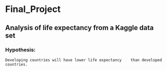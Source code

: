 # Final_Project

## Analysis of life expectancy from a Kaggle data set
	
### Hypothesis: 
	Developing countries will have lower life expectancy 	than developed countries.

